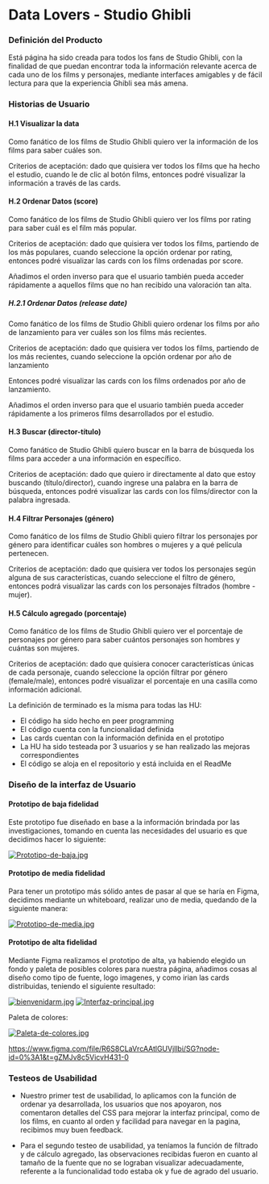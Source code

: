 # Data Lovers - Studio Ghibli

### Definición del Producto
Está página ha sido creada para todos los fans de Studio Ghibli, con la finalidad de que puedan encontrar toda la información relevante acerca de cada uno de los films y personajes, mediante interfaces amigables y de fácil lectura para que la experiencia Ghibli sea más amena.

### Historias de Usuario 

#### H.1 Visualizar la data
Como fanático de los films de Studio Ghibli quiero ver la información de los films para saber cuáles son.

Criterios de aceptación: dado que quisiera ver todos los films que ha hecho el estudio, cuando le de clic al botón films, entonces podré visualizar la información a través de las cards.

#### H.2 Ordenar Datos (score)
Como fanático de los films de Studio Ghibli quiero ver los films por rating para saber cuál es el film más popular.

Criterios de aceptación: dado que quisiera ver todos los films, partiendo de los más populares, cuando seleccione la opción ordenar por rating, entonces podré visualizar las cards con los films ordenadas por score.

Añadimos el orden inverso para que el usuario también pueda acceder rápidamente a aquellos films que no han recibido una valoración tan alta.

##### H.2.1 Ordenar Datos (release date)
Como fanático de los films de Studio Ghibli quiero ordenar los films por año de lanzamiento para ver cuáles son los films más recientes.

Criterios de aceptación: dado que quisiera ver todos los films, partiendo de los más recientes, cuando seleccione la opción ordenar por año de lanzamiento

Entonces podré visualizar las cards con los films ordenados por año de lanzamiento.

Añadimos el orden inverso para que el usuario también pueda acceder rápidamente a los primeros films desarrollados por el estudio.

#### H.3 Buscar (director-título)
Como fanático de Studio Ghibli quiero buscar en la barra de búsqueda los films para acceder a una información en específico.

Criterios de aceptación: dado que quiero ir directamente al dato que estoy buscando (título/director), cuando ingrese una palabra en la barra de búsqueda, entonces podré visualizar las cards con los films/director con la palabra ingresada.

#### H.4 Filtrar Personajes (género)
Como fanático de los films de Studio Ghibli quiero filtrar los personajes por género para identificar cuáles son hombres o mujeres y a qué película pertenecen.

Criterios de aceptación: dado que quisiera ver todos los personajes según alguna de sus características, cuando seleccione el filtro de género, entonces podrá visualizar las cards con los personajes filtrados (hombre - mujer).

#### H.5 Cálculo agregado (porcentaje)
Como fanático de los films de Studio Ghibli quiero ver el porcentaje de personajes por género para saber cuántos personajes son hombres y cuántas son mujeres.

Criterios de aceptación: dado que quisiera conocer características únicas de cada personaje, cuando seleccione la opción filtrar por género (female/male), entonces podré visualizar el porcentaje en una casilla como información adicional.

La definición de terminado es la misma para todas las HU:

  - El código ha sido hecho en peer programming
  - El código cuenta con la funcionalidad definida
  - Las cards cuentan con la información definida en el prototipo
  - La HU ha sido testeada por 3 usuarios y se han realizado las mejoras correspondientes
  - El código se aloja en el repositorio y está incluida en el ReadMe

### Diseño de la interfaz de Usuario

#### Prototipo de baja fidelidad
Este prototipo fue diseñado en base a la información brindada por las investigaciones, tomando en cuenta las necesidades del usuario es que decidimos hacer lo siguiente:

[![Prototipo-de-baja.jpg](https://i.postimg.cc/CMj4931j/Prototipo-de-baja.jpg)](https://postimg.cc/z3GWgPTB)

#### Prototipo de media fidelidad
Para tener un prototipo más sólido antes de pasar al que se haría en Figma, decidimos mediante un whiteboard, realizar uno de media, quedando de la siguiente manera:

[![Prototipo-de-media.jpg](https://i.postimg.cc/2SXd4mcf/Prototipo-de-media.jpg)](https://postimg.cc/NKmrthvN)

#### Prototipo de alta fidelidad
Mediante Figma realizamos el prototipo de alta, ya habiendo elegido un fondo y paleta de posibles colores para nuestra página, añadimos cosas al diseño como tipo de fuente, logo imagenes, y como irian las cards distribuidas, teniendo el siguiente resultado:

[![bienvenidarm.jpg](https://i.postimg.cc/bJ02FjTr/bienvenidarm.jpg)](https://postimg.cc/Q9ttHwvZ)
[![Interfaz-principal.jpg](https://i.postimg.cc/Rh9wM0Fw/Interfaz-principal.jpg)](https://postimg.cc/XGHrL49v)

Paleta de colores:

[![Paleta-de-colores.jpg](https://i.postimg.cc/C13kppWB/Paleta-de-colores.jpg)](https://postimg.cc/MMYv1NZq)

https://www.figma.com/file/R6S8CLaVrcAAtlGUVjllbi/SG?node-id=0%3A1&t=gZMJv8c5VicvH431-0

### Testeos de Usabilidad
 
 - Nuestro primer test de usabilidad, lo aplicamos con la función de ordenar ya desarrollada, los usuarios que nos apoyaron, nos comentaron detalles del CSS para mejorar la interfaz principal, como de los films, en cuanto al orden y facilidad para navegar en la pagina, recibimos muy buen feedback.

 - Para el segundo testeo de usabilidad, ya teníamos la función de filtrado y de cálculo agregado, las observaciones recibidas fueron en cuanto al tamaño de la fuente que no se lograban visualizar adecuadamente, referente a la funcionalidad todo estaba ok y fue de agrado del usuario.

